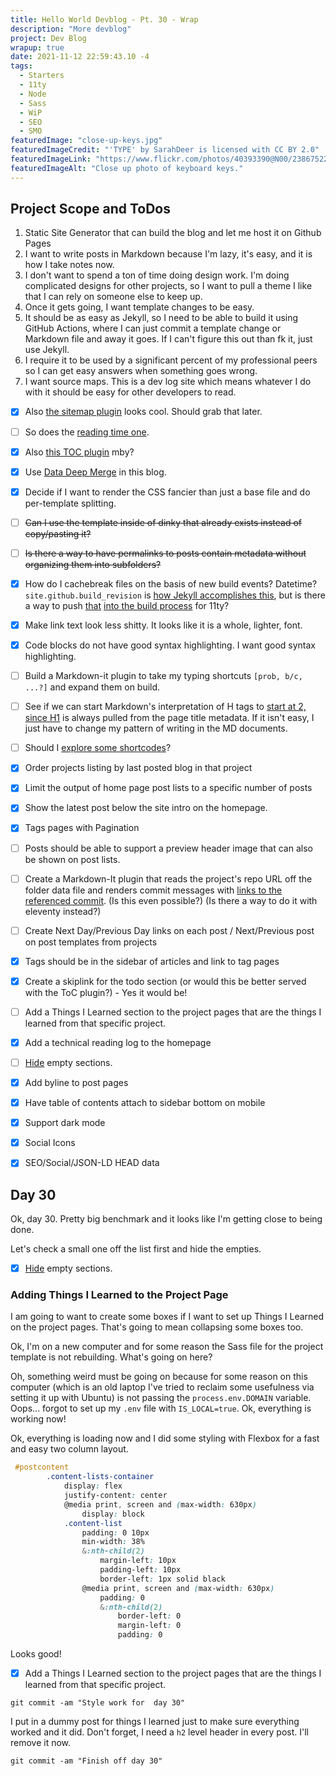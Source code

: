 ```yaml
---
title: Hello World Devblog - Pt. 30 - Wrap
description: "More devblog"
project: Dev Blog
wrapup: true
date: 2021-11-12 22:59:43.10 -4
tags:
  - Starters
  - 11ty
  - Node
  - Sass
  - WiP
  - SEO
  - SMO
featuredImage: "close-up-keys.jpg"
featuredImageCredit: "'TYPE' by SarahDeer is licensed with CC BY 2.0"
featuredImageLink: "https://www.flickr.com/photos/40393390@N00/2386752252"
featuredImageAlt: "Close up photo of keyboard keys."
---
```


## Project Scope and ToDos

1. Static Site Generator that can build the blog and let me host it on Github Pages
2. I want to write posts in Markdown because I'm lazy, it's easy, and it is how I take notes now.
3. I don't want to spend a ton of time doing design work. I'm doing complicated designs for other projects, so I want to pull a theme I like that I can rely on someone else to keep up.
4. Once it gets going, I want template changes to be easy.
5. It should be as easy as Jekyll, so I need to be able to build it using GitHub Actions, where I can just commit a template change or Markdown file and away it goes. If I can't figure this out than fk it, just use Jekyll.
6. I require it to be used by a significant percent of my professional peers so I can get easy answers when something goes wrong.
7. I want source maps. This is a dev log site which means whatever I do with it should be easy for other developers to read.

- [x] Also [the sitemap plugin](https://www.npmjs.com/package/@quasibit/eleventy-plugin-sitemap) looks cool. Should grab that later.

- [ ] So does the [reading time one](https://www.npmjs.com/package/eleventy-plugin-reading-time).

- [x] Also [this TOC plugin](https://github.com/jdsteinbach/eleventy-plugin-toc/) mby?

- [x] Use [Data Deep Merge](https://www.11ty.dev/docs/data-deep-merge/) in this blog.

- [x] Decide if I want to render the CSS fancier than just a base file and do per-template splitting.

<s>

- [ ] Can I use the template inside of dinky that already exists instead of copy/pasting it?

</s>

<s>

- [ ] Is there a way to have permalinks to posts contain metadata without organizing them into subfolders?

</s>

- [x] How do I cachebreak files on the basis of new build events? Datetime? `site.github.build_revision` is [how Jekyll accomplishes this](https://github.com/jekyll/github-metadata/blob/master/docs/site.github.md), but is there a way to push [that](https://docs.github.com/en/actions/reference/context-and-expression-syntax-for-github-actions#github-context) [into the build process](https://stackoverflow.com/questions/54310050/how-to-version-build-artifacts-using-github-actions) for 11ty?

- [x] Make link text look less shitty. It looks like it is a whole, lighter, font.

- [x] Code blocks do not have good syntax highlighting. I want good syntax highlighting.

- [ ] Build a Markdown-it plugin to take my typing shortcuts `[prob, b/c, ...?]` and expand them on build.

- [ ] See if we can start Markdown's interpretation of H tags to [start at 2, since H1](https://developer.mozilla.org/en-US/docs/Web/HTML/Element/Heading_Elements#multiple_h1) is always pulled from the page title metadata. If it isn't easy, I just have to change my pattern of writing in the MD documents.

- [ ] Should I [explore some shortcodes](https://www.madebymike.com.au/writing/11ty-filters-data-shortcodes/)?

- [x] Order projects listing by last posted blog in that project

- [x] Limit the output of home page post lists to a specific number of posts

- [x] Show the latest post below the site intro on the homepage.

- [x] Tags pages with Pagination

- [ ] Posts should be able to support a preview header image that can also be shown on post lists.

- [ ] Create a Markdown-It plugin that reads the project's repo URL off the folder data file and renders commit messages with [links to the referenced commit](https://stackoverflow.com/questions/15919635/on-github-api-what-is-the-best-way-to-get-the-last-commit-message-associated-w). (Is this even possible?) (Is there a way to do it with eleventy instead?)

- [ ] Create Next Day/Previous Day links on each post / Next/Previous post on post templates from projects

- [x] Tags should be in the sidebar of articles and link to tag pages

- [x] Create a skiplink for the todo section (or would this be better served with the ToC plugin?) - Yes it would be!

- [ ] Add a Things I Learned section to the project pages that are the things I learned from that specific project.

- [x] Add a technical reading log to the homepage

- [ ] [Hide](https://developer.mozilla.org/en-US/docs/Web/CSS/:empty) empty sections.

- [x] Add byline to post pages

- [x] Have table of contents attach to sidebar bottom on mobile

- [x] Support dark mode

- [x] Social Icons

- [x] SEO/Social/JSON-LD HEAD data

## Day 30

Ok, day 30. Pretty big benchmark and it looks like I'm getting close to being done.

Let's check a small one off the list first and hide the empties.

- [x] [Hide](https://developer.mozilla.org/en-US/docs/Web/CSS/:empty) empty sections.

### Adding Things I Learned to the Project Page

I am going to want to create some boxes if I want to set up Things I Learned on the project pages. That's going to mean collapsing some boxes too.

Ok, I'm on a new computer and for some reason the Sass file for the project template is not rebuilding. What's going on here?

Oh, something weird must be going on because for some reason on this computer (which is an old laptop I've tried to reclaim some usefulness via setting it up with Ubuntu) is not passing the `process.env.DOMAIN` variable. Oops... forgot to set up my `.env` file with `IS_LOCAL=true`. Ok, everything is working now!

Ok, everything is loading now and I did some styling with Flexbox for a fast and easy two column layout.

```scss
 #postcontent
        .content-lists-container
            display: flex
            justify-content: center
            @media print, screen and (max-width: 630px)
                display: block
            .content-list
                padding: 0 10px
                min-width: 38%
                &:nth-child(2)
                    margin-left: 10px
                    padding-left: 10px
                    border-left: 1px solid black
                @media print, screen and (max-width: 630px)
                    padding: 0
                    &:nth-child(2)
                        border-left: 0
                        margin-left: 0
                        padding: 0
```

Looks good!

- [x] Add a Things I Learned section to the project pages that are the things I learned from that specific project.

`git commit -am "Style work for  day 30"`

I put in a dummy post for things I learned just to make sure everything worked and it did. Don't forget, I need a `h2` level header in every post. I'll remove it now.

`git commit -am "Finish off day 30"`
